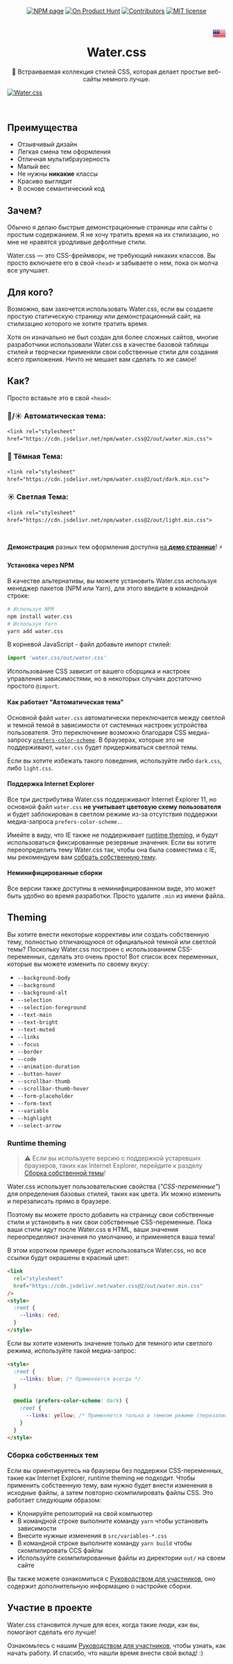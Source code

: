 <p align="center">
  <a href="https://www.npmjs.com/package/water.css"><img align="center" src="https://img.shields.io/npm/v/water.css.svg" alt="NPM page"></a>
  <a href="https://www.producthunt.com/posts/water-css"><img align="center" src="https://img.shields.io/badge/on-product%20hunt-blue.svg" alt="On Product Hunt"></a>
  <a href="https://github.com/kognise/water.css/pulls"><img align="center" src="https://img.shields.io/github/contributors-anon/kognise/water.css" alt="Contributors"></a>
  <a href="https://github.com/kognise/water.css/blob/master/LICENSE.md"><img align="center" src="https://img.shields.io/github/license/kognise/water.css.svg" alt="MIT license"></a>
</p>

<br>
<a href="../../../../"><img src="../../assets/usa.png" align="right" height="25" width="30" title="Английский"></a>

<h1 align="center">Water.css</h1>
<p align="center">🌊 Встраиваемая коллекция стилей CSS, которая делает простые веб-сайты немного лучше.</p>

[![Water.css](../../assets/logo.svg)](https://watercss.kognise.dev/)

<br>

## Преимущества

- Отзывчивый дизайн
- Легкая смена тем оформления
- Отличная мультибраузерность
- Малый вес
- Не нужны **никакие** классы
- Красиво выглядит
- В основе семантический код

## Зачем?

Обычно я делаю быстрые демонстрационные страницы или сайты с простым содержанием. Я не хочу тратить время на их стилизацию, но мне не нравятся уродливые дефолтные стили.

Water.css — это CSS-фреймворк, не требующий никаких классов. Вы просто включаете его в свой `<head>` и забываете о нем, пока он молча все улучшает.

## Для кого?

Возможно, вам захочется использовать Water.css, если вы создаете простую статическую страницу или демонстрационный сайт, на стилизацию которого не хотите тратить время.

Хотя он изначально не был создан для более сложных сайтов, многие разработчики использовали Water.css в качестве базовой таблицы стилей и творчески применяли свои собственные стили для создания всего приложения. Ничто не мешает вам сделать то же самое!

## Как?

Просто вставьте это в свой `<head>`:

### 🌙/☀ Автоматическая тема:

`<link rel="stylesheet" href="https://cdn.jsdelivr.net/npm/water.css@2/out/water.min.css">`

### 🌙 Тёмная Тема:

`<link rel="stylesheet" href="https://cdn.jsdelivr.net/npm/water.css@2/out/dark.min.css">`

### ☀ Светлая Тема:

`<link rel="stylesheet" href="https://cdn.jsdelivr.net/npm/water.css@2/out/light.min.css">`

<br>

**Демонстрация** разных тем оформления доступна [на **демо странице**](https://watercss.kognise.dev/#installation)! ⚡

#### Установка через NPM

В качестве альтернативы, вы можете установить Water.css используя менеджер пакетов (NPM или Yarn), для этого введите в командной строке:

```sh
# Используя NPM
npm install water.css
# Используя Yarn
yarn add water.css
```

В корневой JavaScript - файл добавьте импорт стилей:

```js
import 'water.css/out/water.css'
```

Использование CSS зависит от вашего сборщика и настроек управления зависимостями, но в некоторых случаях достаточно простого `@import`.

#### Как работает "Автоматическая тема"

Основной файл `water.css` автоматически переключается между светлой и темной темой в зависимости от системных настроек устройства пользователя. Это переключение возможно благодаря CSS медиа-запросу [`prefers-color-scheme`](https://developer.mozilla.org/en-US/docs/Web/CSS/@media/prefers-color-scheme). В браузерах, которые это не поддерживают, `water.css` будет придерживаться светлой темы.

Если вы хотите избежать такого поведения, используйте либо `dark.css`, либо `light.css`.

#### Поддержка Internet Explorer

Все три дистрибутива Water.css поддерживают Internet Explorer 11, но основной файл `water.css` **не учитывает цветовую схему пользователя** и будет заблокирован в светлом режиме из-за отсутствия поддержки медиа-запроса `prefers-color-scheme.`.

Имейте в виду, что IE также не поддерживает [runtime theming](#theming), и будут использоваться фиксированные резервные значения. Если вы хотите переопределить тему Water.css так, чтобы она была совместима с IE, мы рекомендуем вам [собрать собственную тему](#compiling-your-own-theme).

#### Неминифицированные сборки

Все версии также доступны в неминифицированном виде, это может быть удобно во время разработки.
Просто удалите `.min` из имени файла.

## Theming

Вы хотите внести некоторые коррективы или создать собственную тему, полностью отличающуюся от официальной темной или светлой темы? Поскольку Water.css построен с использованием CSS-переменных, сделать это очень просто! Вот список всех переменных, которые вы можете изменить по своему вкусу:

- `--background-body`
- `--background`
- `--background-alt`
- `--selection`
- `--selection-foreground`
- `--text-main`
- `--text-bright`
- `--text-muted`
- `--links`
- `--focus`
- `--border`
- `--code`
- `--animation-duration`
- `--button-hover`
- `--scrollbar-thumb`
- `--scrollbar-thumb-hover`
- `--form-placeholder`
- `--form-text`
- `--variable`
- `--highlight`
- `--select-arrow`

### Runtime theming

> ⚠ Если вы используете версию с поддержкой устаревших браузеров, таких как Internet Explorer, перейдите к разделу [Сборка собственной темы](#compiling-your-own-theme)!

Water.css использует пользовательские свойства (_"CSS-переменные"_) для определения базовых стилей, таких как цвета. Их можно изменить и перезаписать прямо в браузере.

Поэтому вы можете просто добавить на страницу свои собственные стили и установить в них свои собственные CSS-переменные. Пока ваши стили идут после Water.css в HTML, ваши значения переопределяют значения по умолчанию, и применяется ваша тема!

В этом коротком примере будет использоваться Water.css, но все ссылки будут окрашены в красный цвет:

```html
<link
  rel="stylesheet"
  href="https://cdn.jsdelivr.net/water.css@2/out/water.min.css"
/>
<style>
  :root {
    --links: red;
  }
</style>
```

Если вы хотите изменить значение только для темного или светлого режима, используйте такой медиа-запрос:

```html
<style>
  :root {
    --links: blue; /* Применяется всегда */
  }

  @media (prefers-color-scheme: dark) {
    :root {
      --links: yellow; /* Применяется только в темном режиме (перезаписывает синий) */
    }
  }
</style>
```

### Сборка собственных тем

Если вы ориентируетесь на браузеры без поддержки CSS-переменных, такие как Internet Explorer, runtime theming не подходит. Чтобы применить собственную тему, вам нужно будет внести изменения в исходные файлы, а затем повторно скомпилировать файлы CSS. Это работает следующим образом:

- Клонируйте репозиторий на свой компьютер
- В командной строке выполните команду `yarn` чтобы установить зависимости
- Внесите нужные изменения в `src/variables-*.css`
- В командной строке выполните команду `yarn build` чтобы скомпилировать CCS файлы
- Используйте скомпилированные файлы из директории `out/` на своем сайте

Вы также можете ознакомиться с [Руководством для участников](https://github.com/kognise/water.css/tree/master/.github/CONTRIBUTING.md), оно содержит дополнительную информацию о настройке сборки.

## Участие в проекте

Water.css становится лучше для всех, когда такие люди, как вы, помогают сделать его лучше!

Ознакомьтесь с нашим [Руководством для участников](.github/CONTRIBUTING.md), чтобы узнать, как начать работу.
И спасибо, что нашли время внести свой вклад! :)
